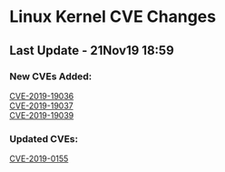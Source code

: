 
# **Linux Kernel CVE Changes**

## Last Update - 21Nov19 18:59

### **New CVEs Added:**

[CVE-2019-19036](cves/CVE-2019-19036)  
[CVE-2019-19037](cves/CVE-2019-19037)  
[CVE-2019-19039](cves/CVE-2019-19039)  


### **Updated CVEs:**

[CVE-2019-0155](cves/CVE-2019-0155)  
